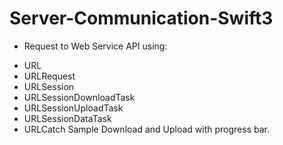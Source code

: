 # Server-Communication-Swift3
* Request to Web Service API using:
- URL
- URLRequest
- URLSession
- URLSessionDownloadTask
- URLSessionUploadTask
- URLSessionDataTask
- URLCatch
Sample Download and Upload with progress bar.

